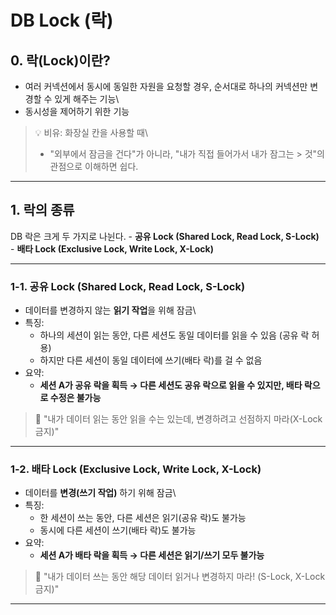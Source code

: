 # DB Lock (락)

## 0. 락(Lock)이란?

-   여러 커넥션에서 동시에 동일한 자원을 요청할 경우, 순서대로 하나의
    커넥션만 변경할 수 있게 해주는 기능\
-   동시성을 제어하기 위한 기능

> 💡 비유: 화장실 칸을 사용할 때\
> - "외부에서 잠금을 건다"가 아니라, "내가 직접 들어가서 내가 잠그는
    > 것"의 관점으로 이해하면 쉽다.

------------------------------------------------------------------------

## 1. 락의 종류

DB 락은 크게 두 가지로 나뉜다. - **공유 Lock (Shared Lock, Read Lock,
S-Lock)** - **배타 Lock (Exclusive Lock, Write Lock, X-Lock)**

------------------------------------------------------------------------

### 1-1. 공유 Lock (Shared Lock, Read Lock, S-Lock)

-   데이터를 변경하지 않는 **읽기 작업**을 위해 잠금\
-   특징:
    -   하나의 세션이 읽는 동안, 다른 세션도 동일 데이터를 읽을 수 있음
        (공유 락 허용)
    -   하지만 다른 세션이 동일 데이터에 쓰기(배타 락)를 걸 수 없음
-   요약:
    -   **세션 A가 공유 락을 획득 → 다른 세션도 공유 락으로 읽을 수
        있지만, 배타 락으로 수정은 불가능**

> 🔑 "내가 데이터 읽는 동안 읽을 수는 있는데, 변경하려고 선점하지
> 마라(X-Lock 금지)"

------------------------------------------------------------------------

### 1-2. 배타 Lock (Exclusive Lock, Write Lock, X-Lock)

-   데이터를 **변경(쓰기 작업)** 하기 위해 잠금\
-   특징:
    -   한 세션이 쓰는 동안, 다른 세션은 읽기(공유 락)도 불가능
    -   동시에 다른 세션이 쓰기(배타 락)도 불가능
-   요약:
    -   **세션 A가 배타 락을 획득 → 다른 세션은 읽기/쓰기 모두 불가능**

> 🔑 "내가 데이터 쓰는 동안 해당 데이터 읽거나 변경하지 마라! (S-Lock,
> X-Lock 금지)"

------------------------------------------------------------------------

